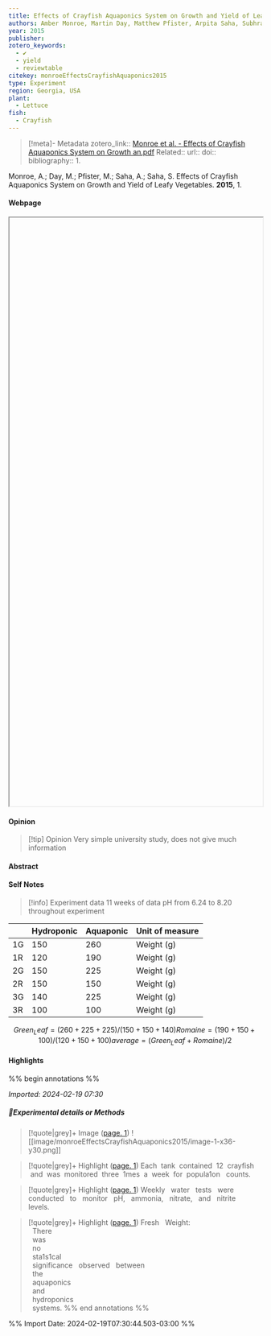 ```yaml
---
title: Effects of Crayfish Aquaponics System on Growth and Yield of Leafy Vegetables
authors: Amber Monroe, Martin Day, Matthew Pfister, Arpita Saha, Subhrajit Saha
year: 2015
publisher: 
zotero_keywords:
  - ✔️
  - yield
  - reviewtable
citekey: monroeEffectsCrayfishAquaponics2015
type: Experiment
region: Georgia, USA
plant:
  - Lettuce
fish:
  - Crayfish
---
```


> [!meta]- Metadata
> zotero_link:: [Monroe et al. - Effects of Crayfish Aquaponics System on Growth an.pdf](zotero://select/library/items/3Z9T45FA)
> Related:: 
> url:: 
> doi:: 
> bibliography:: 1.

Monroe, A.; Day, M.; Pfister, M.; Saha, A.; Saha, S. Effects of Crayfish Aquaponics System on Growth and Yield of Leafy Vegetables. **2015**, 1.


#### Webpage
<iframe src="" style="height:30%;width:100%; aspect-ratio: 16 / 10"></iframe>

#### Opinion
> [!tip] Opinion
>Very simple university study, does not give much information
>

#### Abstract
>



#### Self Notes

> [!info] Experiment data
>11 weeks of data
>pH from 6.24 to 8.20 throughout experiment

|  | Hydroponic | Aquaponic | Unit of measure |
| :--- | :--- | :--- | :--- |
| 1G | 150 | 260 | Weight (g) |
| 1R | 120 | 190 | Weight (g) |
| 2G | 150 | 225 | Weight (g) |
| 2R | 150 | 150 | Weight (g) |
| 3G | 140 | 225 | Weight (g) |
| 3R | 100 | 100 | Weight (g) |


```math 
 Green_Leaf = (260+225+225)/(150+150+140) 
 Romaine = (190+150+100)/(120+150+100)
 average=(Green_Leaf+Romaine)/2
```



#### Highlights
%% begin annotations %%


*Imported: 2024-02-19 07:30*

##### 🧪Experimental details or Methods

> [!quote|grey]+ Image ([page. 1](zotero://open-pdf/library/items/3Z9T45FA?page=1&annotation=9TWVJ2MV))
> ![[image/monroeEffectsCrayfishAquaponics2015/image-1-x36-y30.png]]

> [!quote|grey]+ Highlight ([page. 1](zotero://open-pdf/library/items/3Z9T45FA?page=1&annotation=HLEC6I37))
> Each	   tank	   contained	   12	   crayfish	   and	   was	   monitored	   three	   1mes	   a	   week	   for	   popula1on	    counts. 

> [!quote|grey]+ Highlight ([page. 1](zotero://open-pdf/library/items/3Z9T45FA?page=1&annotation=HKRSNQIT))
> Weekly	    water	    tests	    were	    conducted	    to	    monitor	    pH,	    ammonia,	    nitrate,	    and	    nitrite	    levels. 

> [!quote|grey]+ Highlight ([page. 1](zotero://open-pdf/library/items/3Z9T45FA?page=1&annotation=4MCMZJ26))
> Fresh	
   Weight:	
   There	
   was	
   no	
   sta1s1cal	
   significance	
   observed	
   between	
   the	
   aquaponics	
   and	
   hydroponics	
   systems. 
%% end annotations %%

%% Import Date: 2024-02-19T07:30:44.503-03:00 %%
